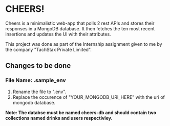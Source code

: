 # CHEERS!

Cheers is a minimalistic web-app that polls 2 rest APIs and stores their responses in a MongoDB database. It then fetches the ten most recent insertions and updates the UI with their attributes.

This project was done as part of the Internship assignment given to me by the company "TachStax Private Limited".

## Changes to be done

### File Name: .sample_env

1. Rename the file to ".env".
2. Replace the occurence of "YOUR_MONGODB_URI_HERE" with the uri of mongodb database.

<b>Note: The databse must be named cheers-db and should contain two collections named drinks and users respectivley. </b>
